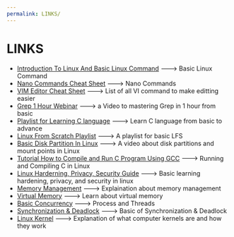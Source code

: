 ```yaml
---
permalink: LINKS/
---
```

# LINKS

* [Introduction To Linux And Basic Linux Command](https://www.youtube.com/results?search_query=linux+debian+for+beginners) ---> Basic Linux Command
* [Nano Commands Cheat Sheet](https://www.thegeekdiary.com/basic-nano-commands-cheat-sheet/) ---> Nano Commands
* [VIM Editor Cheat Sheet](https://vim.rtorr.com/) ---> List of all VI command to make editting easier
* [Grep 1 Hour Webinar](https://www.youtube.com/watch?v=DEgErzyUR2Q) ---> a Video to mastering Grep in 1 hour from basic
* [Playlist for Learning C language](https://www.youtube.com/watch?v=KnvbUiSxvbM&list=PL98qAXLA6aftD9ZlnjpLhdQAOFI8xIB6e) ---> Learn C language from basic to advance
* [Linux From Scratch Playlist](https://www.youtube.com/watch?v=9TYr1mCzMcg&list=PLyc5xVO2uDsAlIkKBIGauDQ6LejoQovyL) ---> A playlist for basic LFS
* [Basic Disk Partition In Linux](https://www.youtube.com/watch?v=9i_oZkgd4c8) ---> A video about disk partitions and mount points in Linux
* [Tutorial How to Compile and Run C Program Using GCC](https://www.youtube.com/watch?v=oLjN6jAg-sY) ---> Running and Compiling C in Linux
* [Linux Harderning, Privacy, Security Guide](https://www.youtube.com/watch?v=Sa0KqbpLye4) ---> Basic learning hardening, privacy, and security in linux
* [Memory Management](https://www.youtube.com/watch?v=UDPYpf-nsDY) ---> Explaination about memory management
* [Virtual Memory](https://www.youtube.com/watch?v=qcBIvnQt0Bw&list=PLiwt1iVUib9s2Uo5BeYmwkDFUh70fJPxX) ---> Learn about virtual memory
* [Basic Concurrency](https://www.youtube.com/watch?v=Wv7mzX8w3jI) ---> Process and Threads
* [Synchronization & Deadlock](https://www.youtube.com/watch?v=hMA6LWN_IBQ&list=PL0rQdWUGhRqrjIgZAkv3i2QujZzHWwGJC) ---> Basic of Synchronization & Deadlock
* [Linux Kernel](https://www.youtube.com/watch?v=JDfo2Lc7iLU) ---> Explanation of what computer kernels are and how they work
